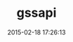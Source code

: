---
layout: post
title:  "gssapi"
repo:   "zenchild/gssapi"
date:   2015-02-18 17:26:13
gemurl: http://github.com/zenchild/gssapi
---